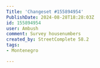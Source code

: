 ```yaml
---
Title: 'Changeset #155894954'
PublishDate: 2024-08-28T18:28:03Z
id: 155894954
user: Ambush
comment: Survey housenumbers
created_by: StreetComplete 58.2
tags:
- Montenegro

---
```

